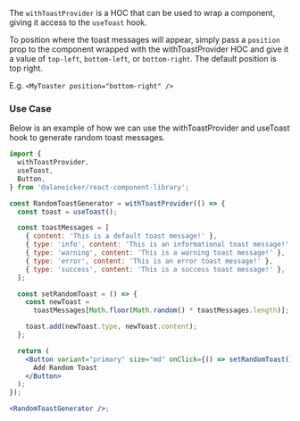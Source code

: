 The `withToastProvider` is a HOC that can be used to wrap a component, giving it access to the `useToast` hook.

To position where the toast messages will appear, simply pass a `position` prop to the component wrapped with the withToastProvider HOC and give it a value of `top-left`, `bottom-left`, or `bottom-right`. The default position is top right.

E.g. `<MyToaster position="bottom-right" />`

### Use Case

Below is an example of how we can use the withToastProvider and useToast hook to generate random toast messages.

```jsx
import {
  withToastProvider,
  useToast,
  Button,
} from '@alaneicker/react-component-library';

const RandomToastGenerator = withToastProvider(() => {
  const toast = useToast();

  const toastMessages = [
    { content: 'This is a default toast message!' },
    { type: 'info', content: 'This is an informational toast message!' },
    { type: 'warning', content: 'This is a warning toast message!' },
    { type: 'error', content: 'This is an error toast message!' },
    { type: 'success', content: 'This is a success toast message!' },
  ];

  const setRandomToast = () => {
    const newToast =
      toastMessages[Math.floor(Math.random() * toastMessages.length)];

    toast.add(newToast.type, newToast.content);
  };

  return (
    <Button variant="primary" size="md" onClick={() => setRandomToast()}>
      Add Random Toast
    </Button>
  );
});

<RandomToastGenerator />;
```
